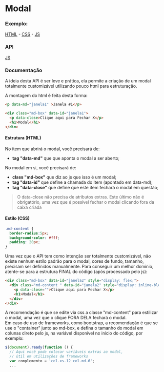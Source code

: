 # Modal

### Exemplo:
[HTML](modal/example/index.html) - 
[CSS](modal/example/css/custom.css) - 
[JS](modal/example/js/modal.js)

### API
[JS](modal/modal.js)

### Documentação
A ideia desta API é ser leve e prática, ela permite a criação de um modal totalmente customizável utilizando pouco html para estruturação.

A montagem do html é feita desta forma:

```html
<p data-md="janela1" >Janela #1</p>

<div class="md-box" data-id="janela1">
  <p data-close>Clique aqui para Fechar X</p>
  <h1>Modal</h1>
</div>
```
#### Estrutura (HTML)
No item que abrirá o modal, você precisará de:
* **tag "data-md"** que que aponta o modal a ser aberto;

No modal em si, você precisará de:
* **class "md-box"**   que diz ao js que isso é um modal;
* **tag "data-id"**    que define a chamada do item (apontado em data-md);
* **tag "data-close"** que define que este item fechará o modal em questão;
> O data-close não precisa de atributos extras. Este último não é obrigatório, uma vez que é possível fechar o modal clicando fora da caixa criada

#### Estilo (CSS)

```css
.md-content {
  border-radius:5px;
  background-color: #fff;
  padding: 20px;
}
```
Uma vez que o API tem como intenção ser totalmente customizável, não existe nenhum estilo padrão para o modal, cores de fundo, tamanho, precisam ser definidos manualmente. Para conseguir um melhor dominio, atente-se para a estrutura FINAL do código (após processado pelo js):

```html
<div class="md-box" data-id="janela2" style="display: flex;">
  <div class="md-content " data-id="janela2" style="display: inline-block;">
    <p data-close="">Clique aqui para Fechar X</p>
    <h1>Modal</h1>
  </div>
</div>
```
A recomendação é que se edite via css a classe "md-content" para estilizar o modal, uma vez que o clique FORA DELA fechará o modal.<br>
Em caso de uso de frameworks, como bootstrap, a recomendação é que se use o "container" junto ao md-box, e defina o tamanho do modal em colunas direto pelo js, na variável disponível no início do código, por exemplo:

```javascript
$(document).ready(function () {
  // Aqui você pode colocar variáveis extras ao modal,
  // útil em utilizações de frameworks
  var complemento = 'col-xs-12 col-md-6';
  ...
```